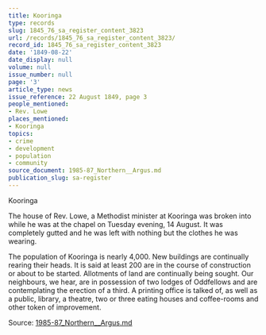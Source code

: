 ```yaml
---
title: Kooringa
type: records
slug: 1845_76_sa_register_content_3823
url: /records/1845_76_sa_register_content_3823/
record_id: 1845_76_sa_register_content_3823
date: '1849-08-22'
date_display: null
volume: null
issue_number: null
page: '3'
article_type: news
issue_reference: 22 August 1849, page 3
people_mentioned:
- Rev. Lowe
places_mentioned:
- Kooringa
topics:
- crime
- development
- population
- community
source_document: 1985-87_Northern__Argus.md
publication_slug: sa-register
---
```


Kooringa

The house of Rev. Lowe, a Methodist minister at Kooringa was broken into while he was at the chapel on Tuesday evening, 14 August.  It was completely gutted and he was left with nothing but the clothes he was wearing.

The population of Kooringa is nearly 4,000.  New buildings are continually rearing their heads.  It is said at least 200 are in the course of construction or about to be started.  Allotments of land are continually being sought.  Our neighbours, we hear, are in possession of two lodges of Oddfellows and are contemplating the erection of a third.  A printing office is talked of, as well as a public, library, a theatre, two or three eating houses and coffee-rooms and other token of improvement.

Source: [1985-87_Northern__Argus.md](/downloads/markdown/1985-87_Northern__Argus.md)
